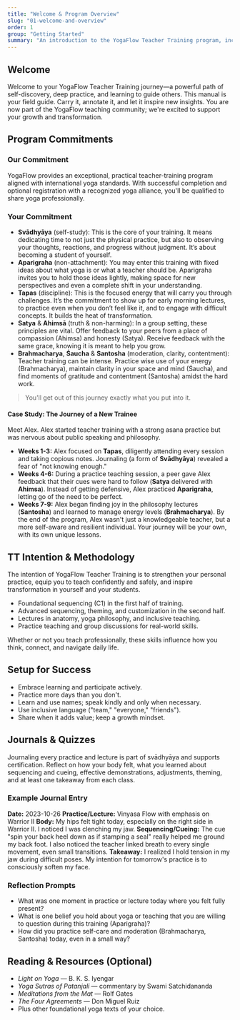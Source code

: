 ```yaml
---
title: "Welcome & Program Overview"
slug: "01-welcome-and-overview"
order: 1
group: "Getting Started"
summary: "An introduction to the YogaFlow Teacher Training program, including commitments, intentions, and how to set yourself up for success."
---
```

## Welcome

Welcome to your YogaFlow Teacher Training journey—a powerful path of self-discovery, deep practice, and learning to guide others. This manual is your field guide. Carry it, annotate it, and let it inspire new insights. You are now part of the YogaFlow teaching community; we're excited to support your growth and transformation.

## Program Commitments

### Our Commitment

YogaFlow provides an exceptional, practical teacher-training program aligned with international yoga standards. With successful completion and optional registration with a recognized yoga alliance, you'll be qualified to share yoga professionally.

### Your Commitment

*   **Svādhyāya** (self-study): This is the core of your training. It means dedicating time to not just the physical practice, but also to observing your thoughts, reactions, and progress without judgment. It’s about becoming a student of yourself.
*   **Aparigraha** (non-attachment): You may enter this training with fixed ideas about what yoga is or what a teacher should be. Aparigraha invites you to hold those ideas lightly, making space for new perspectives and even a complete shift in your understanding.
*   **Tapas** (discipline): This is the focused energy that will carry you through challenges. It’s the commitment to show up for early morning lectures, to practice even when you don’t feel like it, and to engage with difficult concepts. It builds the heat of transformation.
*   **Satya** & **Ahimsā** (truth & non-harming): In a group setting, these principles are vital. Offer feedback to your peers from a place of compassion (Ahimsa) and honesty (Satya). Receive feedback with the same grace, knowing it is meant to help you grow.
*   **Brahmacharya**, **Śaucha** & **Santosha** (moderation, clarity, contentment): Teacher training can be intense. Practice wise use of your energy (Brahmacharya), maintain clarity in your space and mind (Śaucha), and find moments of gratitude and contentment (Santosha) amidst the hard work.

> You'll get out of this journey exactly what you put into it.

#### Case Study: The Journey of a New Trainee

Meet Alex. Alex started teacher training with a strong asana practice but was nervous about public speaking and philosophy.
*   **Weeks 1-3:** Alex focused on **Tapas**, diligently attending every session and taking copious notes. Journaling (a form of **Svādhyāya**) revealed a fear of "not knowing enough."
*   **Weeks 4-6:** During a practice teaching session, a peer gave Alex feedback that their cues were hard to follow (**Satya** delivered with **Ahimsa**). Instead of getting defensive, Alex practiced **Aparigraha**, letting go of the need to be perfect.
*   **Weeks 7-9:** Alex began finding joy in the philosophy lectures (**Santosha**) and learned to manage energy levels (**Brahmacharya**).
By the end of the program, Alex wasn't just a knowledgeable teacher, but a more self-aware and resilient individual. Your journey will be your own, with its own unique lessons.

## TT Intention & Methodology

The intention of YogaFlow Teacher Training is to strengthen your personal practice, equip you to teach confidently and safely, and inspire transformation in yourself and your students.

* Foundational sequencing (C1) in the first half of training.
* Advanced sequencing, theming, and customization in the second half.
* Lectures in anatomy, yoga philosophy, and inclusive teaching.
* Practice teaching and group discussions for real-world skills.

Whether or not you teach professionally, these skills influence how you think, connect, and navigate daily life.

## Setup for Success

* Embrace learning and participate actively.
* Practice more days than you don't.
* Learn and use names; speak kindly and only when necessary.
* Use inclusive language ("team," "everyone," "friends").
* Share when it adds value; keep a growth mindset.

## Journals & Quizzes

Journaling every practice and lecture is part of svādhyāya and supports certification. Reflect on how your body felt, what you learned about sequencing and cueing, effective demonstrations, adjustments, theming, and at least one takeaway from each class.

### Example Journal Entry

**Date:** 2023-10-26
**Practice/Lecture:** Vinyasa Flow with emphasis on Warrior II
**Body:** My hips felt tight today, especially on the right side in Warrior II. I noticed I was clenching my jaw.
**Sequencing/Cueing:** The cue "spin your back heel down as if stamping a seal" really helped me ground my back foot. I also noticed the teacher linked breath to every single movement, even small transitions.
**Takeaway:** I realized I hold tension in my jaw during difficult poses. My intention for tomorrow's practice is to consciously soften my face.

### Reflection Prompts

*   What was one moment in practice or lecture today where you felt fully present?
*   What is one belief you hold about yoga or teaching that you are willing to question during this training (Aparigraha)?
*   How did you practice self-care and moderation (Brahmacharya, Santosha) today, even in a small way?

## Reading & Resources (Optional)

* *Light on Yoga* — B. K. S. Iyengar
* *Yoga Sutras of Patanjali* — commentary by Swami Satchidananda
* *Meditations from the Mat* — Rolf Gates
* *The Four Agreements* — Don Miguel Ruiz
* Plus other foundational yoga texts of your choice.
